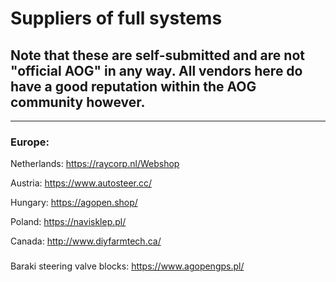 # Suppliers of full systems

## Note that these are self-submitted and are not "official AOG" in any way. All vendors here do have a good reputation within the AOG community however.

----

### Europe:

Netherlands: https://raycorp.nl/Webshop

Austria: https://www.autosteer.cc/

Hungary: https://agopen.shop/

Poland: https://navisklep.pl/  

Canada: http://www.diyfarmtech.ca/

###

Baraki steering valve blocks: https://www.agopengps.pl/